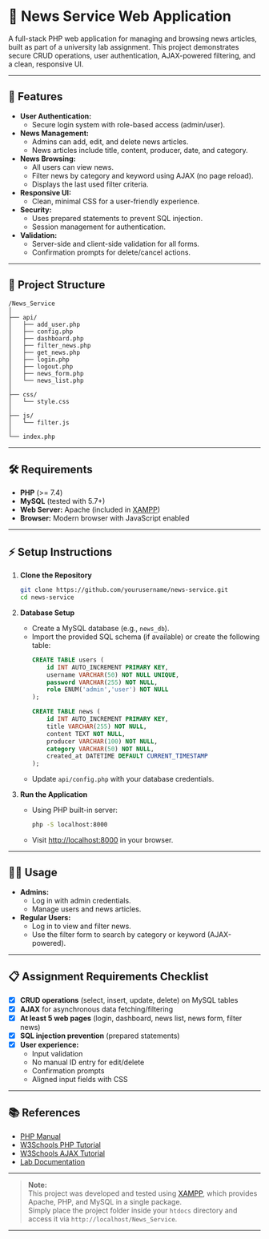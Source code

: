 # 📰 News Service Web Application

A full-stack PHP web application for managing and browsing news articles, built as part of a university lab assignment. This project demonstrates secure CRUD operations, user authentication, AJAX-powered filtering, and a clean, responsive UI.

---

## 🚀 Features

- **User Authentication:**  
  - Secure login system with role-based access (admin/user).
- **News Management:**  
  - Admins can add, edit, and delete news articles.
  - News articles include title, content, producer, date, and category.
- **News Browsing:**  
  - All users can view news.
  - Filter news by category and keyword using AJAX (no page reload).
  - Displays the last used filter criteria.
- **Responsive UI:**  
  - Clean, minimal CSS for a user-friendly experience.
- **Security:**  
  - Uses prepared statements to prevent SQL injection.
  - Session management for authentication.
- **Validation:**  
  - Server-side and client-side validation for all forms.
  - Confirmation prompts for delete/cancel actions.

---

## 📂 Project Structure

```
/News_Service
│
├── api/
│   ├── add_user.php
│   ├── config.php
│   ├── dashboard.php
│   ├── filter_news.php
│   ├── get_news.php
│   ├── login.php
│   ├── logout.php
│   ├── news_form.php
│   └── news_list.php
│
├── css/
│   └── style.css
│
├── js/
│   └── filter.js
│
└── index.php
```

---

## 🛠️ Requirements

- **PHP** (>= 7.4)
- **MySQL** (tested with 5.7+)
- **Web Server:** Apache (included in [XAMPP](https://www.apachefriends.org/))
- **Browser:** Modern browser with JavaScript enabled


---

## ⚡ Setup Instructions

1. **Clone the Repository**
    ```bash
    git clone https://github.com/yourusername/news-service.git
    cd news-service
    ```

2. **Database Setup**
    - Create a MySQL database (e.g., `news_db`).
    - Import the provided SQL schema (if available) or create the following table:
      ```sql
      CREATE TABLE users (
          id INT AUTO_INCREMENT PRIMARY KEY,
          username VARCHAR(50) NOT NULL UNIQUE,
          password VARCHAR(255) NOT NULL,
          role ENUM('admin','user') NOT NULL
      );

      CREATE TABLE news (
          id INT AUTO_INCREMENT PRIMARY KEY,
          title VARCHAR(255) NOT NULL,
          content TEXT NOT NULL,
          producer VARCHAR(100) NOT NULL,
          category VARCHAR(50) NOT NULL,
          created_at DATETIME DEFAULT CURRENT_TIMESTAMP
      );
      ```
    - Update `api/config.php` with your database credentials.

3. **Run the Application**
    - Using PHP built-in server:
      ```bash
      php -S localhost:8000
      ```
    - Visit [http://localhost:8000](http://localhost:8000) in your browser.

---

## 🧑‍💻 Usage

- **Admins:**  
  - Log in with admin credentials.
  - Manage users and news articles.
- **Regular Users:**  
  - Log in to view and filter news.
  - Use the filter form to search by category or keyword (AJAX-powered).

---

## 📋 Assignment Requirements Checklist

- [x] **CRUD operations** (select, insert, update, delete) on MySQL tables
- [x] **AJAX** for asynchronous data fetching/filtering
- [x] **At least 5 web pages** (login, dashboard, news list, news form, filter news)
- [x] **SQL injection prevention** (prepared statements)
- [x] **User experience:**  
  - Input validation  
  - No manual ID entry for edit/delete  
  - Confirmation prompts  
  - Aligned input fields with CSS

---

## 📚 References

- [PHP Manual](http://www.php.net/manual/en)
- [W3Schools PHP Tutorial](http://www.w3schools.com/php)
- [W3Schools AJAX Tutorial](http://www.w3schools.com/ajax)
- [Lab Documentation](http://www.cs.ubbcluj.ro/~forest/wp)
---
> **Note:**  
> This project was developed and tested using [XAMPP](https://www.apachefriends.org/), which provides Apache, PHP, and MySQL in a single package.  
> Simply place the project folder inside your `htdocs` directory and access it via `http://localhost/News_Service`.

---
